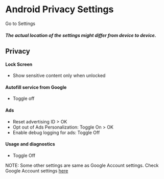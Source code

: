 # Android Privacy Settings

Go to Settings

##### The actual location of the settings might differ from device to device.



## Privacy

#### Lock Screen
- Show sensitive content only when unlocked

#### Autofill service from Google
- Toggle off

#### Ads
- Reset advertising ID > OK
- Opt out of Ads Personalization: Toggle On > OK
- Enable debug logging for ads: Toggle Off

#### Usage and diagnostics
- Toggle Off


NOTE: Some other settings are same as Google Account settings. Check Google Account settings [here](https://github.com/the-weird-aquarian/privacy-settings/blob/main/Privacy%20Settings/Google-Account-Privacy-Settings.md)

